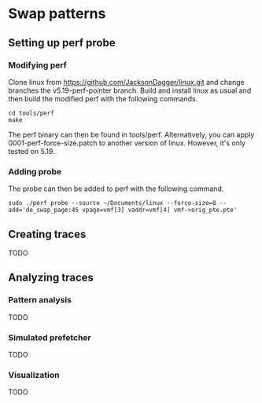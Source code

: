 # Swap patterns

## Setting up perf probe
### Modifying perf
Clone linux from https://github.com/JacksonDagger/linux.git and change branches the v5.19-perf-pointer branch. Build and install linux as usual and then build the modified perf with the following commands.
```
cd tools/perf
make
```
The perf binary can then be found in tools/perf. Alternatively, you can apply 0001-perf-force-size.patch to another version of linux. However, it's only tested on 5.19.
### Adding probe
The probe can then be added to perf with the following command.
```
sudo ./perf probe --source ~/Documents/linux --force-size=8 --add='do_swap_page:45 vpage=vmf[3] vaddr=vmf[4] vmf->orig_pte.pte'
```
## Creating traces
TODO

## Analyzing traces
### Pattern analysis
TODO
### Simulated prefetcher
TODO
### Visualization
TODO